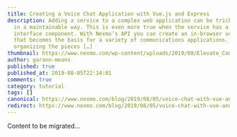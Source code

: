 ```yaml
---
title: Creating a Voice Chat Application with Vue.js and Express
description: Adding a service to a complex web application can be tricky to do
  in a maintainable way. This is even more true when the service has a user
  interface component. With Nexmo’s API you can create an in-browser voice chat
  that becomes the basis for a variety of communications applications. But even
  organizing the pieces […]
thumbnail: https://www.nexmo.com/wp-content/uploads/2019/08/Elevate_ConversationVueJS-1.png
author: garann-means
published: true
published_at: 2019-08-05T22:14:01
comments: true
category: tutorial
tags: []
canonical: https://www.nexmo.com/blog/2019/08/05/voice-chat-with-vue-and-express-dr
redirect: https://www.nexmo.com/blog/2019/08/05/voice-chat-with-vue-and-express-dr
---
```

Content to be migrated...